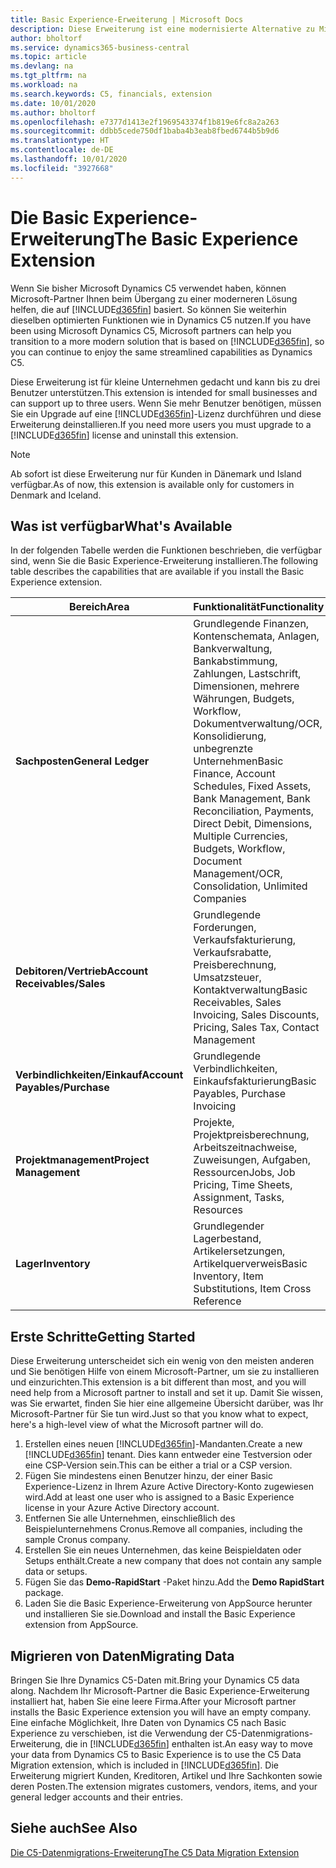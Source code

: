 ```yaml
---
title: Basic Experience-Erweiterung | Microsoft Docs
description: Diese Erweiterung ist eine modernisierte Alternative zu Microsoft Dynamics C5.
author: bholtorf
ms.service: dynamics365-business-central
ms.topic: article
ms.devlang: na
ms.tgt_pltfrm: na
ms.workload: na
ms.search.keywords: C5, financials, extension
ms.date: 10/01/2020
ms.author: bholtorf
ms.openlocfilehash: e7377d1413e2f1969543374f1b819e6fc8a2a263
ms.sourcegitcommit: ddbb5cede750df1baba4b3eab8fbed6744b5b9d6
ms.translationtype: HT
ms.contentlocale: de-DE
ms.lasthandoff: 10/01/2020
ms.locfileid: "3927668"
---
```

# <a name="the-basic-experience-extension"></a><span data-ttu-id="3986e-103">Die Basic Experience-Erweiterung</span><span class="sxs-lookup"><span data-stu-id="3986e-103">The Basic Experience Extension</span></span>
<span data-ttu-id="3986e-104">Wenn Sie bisher Microsoft Dynamics C5 verwendet haben, können Microsoft-Partner Ihnen beim Übergang zu einer moderneren Lösung helfen, die auf [!INCLUDE[d365fin](includes/d365fin_md.md)] basiert. So können Sie weiterhin dieselben optimierten Funktionen wie in Dynamics C5 nutzen.</span><span class="sxs-lookup"><span data-stu-id="3986e-104">If you have been using Microsoft Dynamics C5, Microsoft partners can help you transition to a more modern solution that is based on [!INCLUDE[d365fin](includes/d365fin_md.md)], so you can continue to enjoy the same streamlined capabilities as Dynamics C5.</span></span>

<span data-ttu-id="3986e-105">Diese Erweiterung ist für kleine Unternehmen gedacht und kann bis zu drei Benutzer unterstützen.</span><span class="sxs-lookup"><span data-stu-id="3986e-105">This extension is intended for small businesses and can support up to three users.</span></span> <span data-ttu-id="3986e-106">Wenn Sie mehr Benutzer benötigen, müssen Sie ein Upgrade auf eine [!INCLUDE[d365fin](includes/d365fin_md.md)]-Lizenz durchführen und diese Erweiterung deinstallieren.</span><span class="sxs-lookup"><span data-stu-id="3986e-106">If you need more users you must upgrade to a [!INCLUDE[d365fin](includes/d365fin_md.md)] license and uninstall this extension.</span></span>

> [!NOTE]
> <span data-ttu-id="3986e-107">Ab sofort ist diese Erweiterung nur für Kunden in Dänemark und Island verfügbar.</span><span class="sxs-lookup"><span data-stu-id="3986e-107">As of now, this extension is available only for customers in Denmark and Iceland.</span></span> 

## <a name="whats-available"></a><span data-ttu-id="3986e-108">Was ist verfügbar</span><span class="sxs-lookup"><span data-stu-id="3986e-108">What's Available</span></span>
<span data-ttu-id="3986e-109">In der folgenden Tabelle werden die Funktionen beschrieben, die verfügbar sind, wenn Sie die Basic Experience-Erweiterung installieren.</span><span class="sxs-lookup"><span data-stu-id="3986e-109">The following table describes the capabilities that are available if you install the Basic Experience extension.</span></span>

|<span data-ttu-id="3986e-110">Bereich</span><span class="sxs-lookup"><span data-stu-id="3986e-110">Area</span></span>  |<span data-ttu-id="3986e-111">Funktionalität</span><span class="sxs-lookup"><span data-stu-id="3986e-111">Functionality</span></span>  |
|---------|---------|
|<span data-ttu-id="3986e-112">**Sachposten**</span><span class="sxs-lookup"><span data-stu-id="3986e-112">**General Ledger**</span></span> |<span data-ttu-id="3986e-113">Grundlegende Finanzen, Kontenschemata, Anlagen, Bankverwaltung, Bankabstimmung, Zahlungen, Lastschrift, Dimensionen, mehrere Währungen, Budgets, Workflow, Dokumentverwaltung/OCR, Konsolidierung, unbegrenzte Unternehmen</span><span class="sxs-lookup"><span data-stu-id="3986e-113">Basic Finance, Account Schedules, Fixed Assets, Bank Management, Bank Reconciliation, Payments, Direct Debit, Dimensions, Multiple Currencies, Budgets, Workflow, Document Management/OCR, Consolidation, Unlimited Companies</span></span>|
|<span data-ttu-id="3986e-114">**Debitoren/Vertrieb**</span><span class="sxs-lookup"><span data-stu-id="3986e-114">**Account Receivables/Sales**</span></span> |<span data-ttu-id="3986e-115">Grundlegende Forderungen, Verkaufsfakturierung, Verkaufsrabatte, Preisberechnung, Umsatzsteuer, Kontaktverwaltung</span><span class="sxs-lookup"><span data-stu-id="3986e-115">Basic Receivables, Sales Invoicing, Sales Discounts, Pricing, Sales Tax, Contact Management</span></span> |
|<span data-ttu-id="3986e-116">**Verbindlichkeiten/Einkauf**</span><span class="sxs-lookup"><span data-stu-id="3986e-116">**Account Payables/Purchase**</span></span> |<span data-ttu-id="3986e-117">Grundlegende Verbindlichkeiten, Einkaufsfakturierung</span><span class="sxs-lookup"><span data-stu-id="3986e-117">Basic Payables, Purchase Invoicing</span></span> |
|<span data-ttu-id="3986e-118">**Projektmanagement**</span><span class="sxs-lookup"><span data-stu-id="3986e-118">**Project Management**</span></span> |<span data-ttu-id="3986e-119">Projekte, Projektpreisberechnung, Arbeitszeitnachweise, Zuweisungen, Aufgaben, Ressourcen</span><span class="sxs-lookup"><span data-stu-id="3986e-119">Jobs, Job Pricing, Time Sheets, Assignment, Tasks, Resources</span></span> |
|<span data-ttu-id="3986e-120">**Lager**</span><span class="sxs-lookup"><span data-stu-id="3986e-120">**Inventory**</span></span> |<span data-ttu-id="3986e-121">Grundlegender Lagerbestand, Artikelersetzungen, Artikelquerverweis</span><span class="sxs-lookup"><span data-stu-id="3986e-121">Basic Inventory, Item Substitutions, Item Cross Reference</span></span> |

## <a name="getting-started"></a><span data-ttu-id="3986e-122">Erste Schritte</span><span class="sxs-lookup"><span data-stu-id="3986e-122">Getting Started</span></span>
<span data-ttu-id="3986e-123">Diese Erweiterung unterscheidet sich ein wenig von den meisten anderen und Sie benötigen Hilfe von einem Microsoft-Partner, um sie zu installieren und einzurichten.</span><span class="sxs-lookup"><span data-stu-id="3986e-123">This extension is a bit different than most, and you will need help from a Microsoft partner to install and set it up.</span></span> <span data-ttu-id="3986e-124">Damit Sie wissen, was Sie erwartet, finden Sie hier eine allgemeine Übersicht darüber, was Ihr Microsoft-Partner für Sie tun wird.</span><span class="sxs-lookup"><span data-stu-id="3986e-124">Just so that you know what to expect, here's a high-level view of what the Microsoft partner will do.</span></span>

1. <span data-ttu-id="3986e-125">Erstellen eines neuen [!INCLUDE[d365fin](includes/d365fin_md.md)]-Mandanten.</span><span class="sxs-lookup"><span data-stu-id="3986e-125">Create a new [!INCLUDE[d365fin](includes/d365fin_md.md)] tenant.</span></span> <span data-ttu-id="3986e-126">Dies kann entweder eine Testversion oder eine CSP-Version sein.</span><span class="sxs-lookup"><span data-stu-id="3986e-126">This can be either a trial or a CSP version.</span></span>
2. <span data-ttu-id="3986e-127">Fügen Sie mindestens einen Benutzer hinzu, der einer Basic Experience-Lizenz in Ihrem Azure Active Directory-Konto zugewiesen wird.</span><span class="sxs-lookup"><span data-stu-id="3986e-127">Add at least one user who is assigned to a Basic Experience license in your Azure Active Directory account.</span></span>
3. <span data-ttu-id="3986e-128">Entfernen Sie alle Unternehmen, einschließlich des Beispielunternehmens Cronus.</span><span class="sxs-lookup"><span data-stu-id="3986e-128">Remove all companies, including the sample Cronus company.</span></span>
4. <span data-ttu-id="3986e-129">Erstellen Sie ein neues Unternehmen, das keine Beispieldaten oder Setups enthält.</span><span class="sxs-lookup"><span data-stu-id="3986e-129">Create a new company that does not contain any sample data or setups.</span></span>
5. <span data-ttu-id="3986e-130">Fügen Sie das **Demo-RapidStart** -Paket hinzu.</span><span class="sxs-lookup"><span data-stu-id="3986e-130">Add the **Demo RapidStart** package.</span></span> <!--what does the pockage contain?-->
6. <span data-ttu-id="3986e-131">Laden Sie die Basic Experience-Erweiterung von AppSource herunter und installieren Sie sie.</span><span class="sxs-lookup"><span data-stu-id="3986e-131">Download and install the Basic Experience extension from AppSource.</span></span>

## <a name="migrating-data"></a><span data-ttu-id="3986e-132">Migrieren von Daten</span><span class="sxs-lookup"><span data-stu-id="3986e-132">Migrating Data</span></span>
<span data-ttu-id="3986e-133">Bringen Sie Ihre Dynamics C5-Daten mit.</span><span class="sxs-lookup"><span data-stu-id="3986e-133">Bring your Dynamics C5 data along.</span></span> <span data-ttu-id="3986e-134">Nachdem Ihr Microsoft-Partner die Basic Experience-Erweiterung installiert hat, haben Sie eine leere Firma.</span><span class="sxs-lookup"><span data-stu-id="3986e-134">After your Microsoft partner installs the Basic Experience extension you will have an empty company.</span></span> <span data-ttu-id="3986e-135">Eine einfache Möglichkeit, Ihre Daten von Dynamics C5 nach Basic Experience zu verschieben, ist die Verwendung der C5-Datenmigrations-Erweiterung, die in [!INCLUDE[d365fin](includes/d365fin_md.md)] enthalten ist.</span><span class="sxs-lookup"><span data-stu-id="3986e-135">An easy way to move your data from Dynamics C5 to Basic Experience is to use the C5 Data Migration extension, which is included in [!INCLUDE[d365fin](includes/d365fin_md.md)].</span></span> <span data-ttu-id="3986e-136">Die Erweiterung migriert Kunden, Kreditoren, Artikel und Ihre Sachkonten sowie deren Posten.</span><span class="sxs-lookup"><span data-stu-id="3986e-136">The extension migrates customers, vendors, items, and your general ledger accounts and their entries.</span></span>

## <a name="see-also"></a><span data-ttu-id="3986e-137">Siehe auch</span><span class="sxs-lookup"><span data-stu-id="3986e-137">See Also</span></span>
[<span data-ttu-id="3986e-138">Die C5-Datenmigrations-Erweiterung</span><span class="sxs-lookup"><span data-stu-id="3986e-138">The C5 Data Migration Extension</span></span>](ui-extensions-c5-data-migration.md)